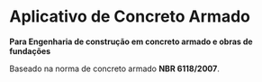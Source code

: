 # Aplicativo de Concreto Armado

**Para Engenharia de construção em concreto armado e obras de fundações**

Baseado na norma de concreto armado **NBR 6118/2007**.
